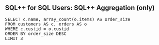 ## SQL++ for SQL Users: SQL++ Aggregation (only)

<pre id="example">
SELECT c.name, array_count(o.items) AS order_size
FROM customers AS c, orders AS o
WHERE c.custid = o.custid
ORDER BY order_size DESC
LIMIT 3
</pre>
